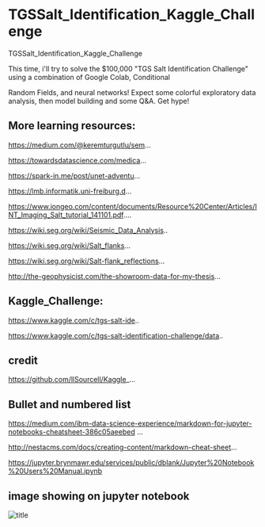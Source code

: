 # TGSSalt_Identification_Kaggle_Challenge
TGSSalt_Identification_Kaggle_Challenge

This time, i'll try to solve the $100,000 "TGS Salt Identification Challenge" using a combination of Google Colab, Conditional 

Random Fields, and neural networks! Expect some colorful exploratory data analysis, then model building and some Q&A. Get hype! 

 ## More learning resources: 
 
 https://medium.com/@keremturgutlu/sem... 
 
 https://towardsdatascience.com/medica... 
 
 https://spark-in.me/post/unet-adventu...
 
 https://lmb.informatik.uni-freiburg.d...
 
 https://www.iongeo.com/content/documents/Resource%20Center/Articles/INT_Imaging_Salt_tutorial_141101.pdf....
 
 https://wiki.seg.org/wiki/Seismic_Data_Analysis..
 
 https://wiki.seg.org/wiki/Salt_flanks...
 
 https://wiki.seg.org/wiki/Salt-flank_reflections...
 
 http://the-geophysicist.com/the-showroom-data-for-my-thesis... 
 
 ## Kaggle_Challenge: 
 
 https://www.kaggle.com/c/tgs-salt-ide..
 
https://www.kaggle.com/c/tgs-salt-identification-challenge/data..
 
 ## credit 
 
 https://github.com/llSourcell/Kaggle_... 
 
 
## Bullet and numbered list

https://medium.com/ibm-data-science-experience/markdown-for-jupyter-notebooks-cheatsheet-386c05aeebed ...

http://nestacms.com/docs/creating-content/markdown-cheat-sheet...

https://jupyter.brynmawr.edu/services/public/dblank/Jupyter%20Notebook%20Users%20Manual.ipynb

## image showing on jupyter notebook

![title](https://pbs.twimg.com/media/DilKBjUVsAA74j1.jpg) 
